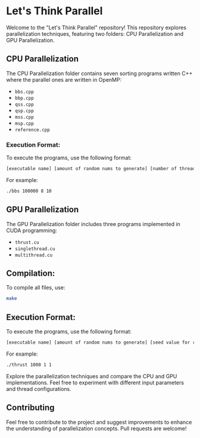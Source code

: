 # Let's Think Parallel

Welcome to the "Let's Think Parallel" repository! This repository explores parallelization techniques, featuring two folders: CPU Parallelization and GPU Parallelization.

## CPU Parallelization

The CPU Parallelization folder contains seven sorting programs written C++ where the parallel ones are written in OpenMP:

- `bbs.cpp`
- `bbp.cpp`
- `qss.cpp`
- `qsp.cpp`
- `mss.cpp`
- `msp.cpp`
- `reference.cpp`

### Execution Format:

To execute the programs, use the following format:

```bash
[executable name] [amount of random nums to generate] [number of threads to use] [seed value for rand]
```
For example:

```bash
./bbs 100000 8 10
```
## GPU Parallelization

The GPU Parallelization folder includes three programs implemented in CUDA programming:

- `thrust.cu`
- `singlethread.cu`
- `multithread.cu`

## Compilation:
To compile all files, use:

```bash
make
```
## Execution Format:
To execute the programs, use the following format:

```bash
[executable name] [amount of random nums to generate] [seed value for rand] [1 to print sorted array, 0 otherwise]

````
For example:

```bash
./thrust 1000 1 1
```
Explore the parallelization techniques and compare the CPU and GPU implementations. Feel free to experiment with different input parameters and thread configurations.

## Contributing
Feel free to contribute to the project and suggest improvements to enhance the understanding of parallelization concepts. Pull requests are welcome!
